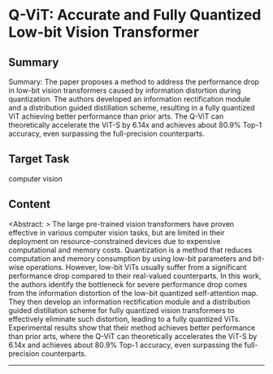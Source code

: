 # Q-ViT: Accurate and Fully Quantized Low-bit Vision Transformer

## Summary

Summary: The paper proposes a method to address the performance drop in low-bit vision transformers caused by information distortion during quantization. The authors developed an information rectification module and a distribution guided distillation scheme, resulting in a fully quantized ViT achieving better performance than prior arts. The Q-ViT can theoretically accelerate the ViT-S by 6.14x and achieves about 80.9% Top-1 accuracy, even surpassing the full-precision counterparts.


## Target Task

computer vision

## Content

<Abstract: > The large pre-trained vision transformers have proven effective in various computer vision tasks, but are limited in their deployment on resource-constrained devices due to expensive computational and memory costs. Quantization is a method that reduces computation and memory consumption by using low-bit parameters and bit-wise operations. However, low-bit ViTs usually suffer from a significant performance drop compared to their real-valued counterparts. In this work, the authors identify the bottleneck for severe performance drop comes from the information distortion of the low-bit quantized self-attention map. They then develop an information rectification module and a distribution guided distillation scheme for fully quantized vision transformers to effectively eliminate such distortion, leading to a fully quantized ViTs. Experimental results show that their method achieves better performance than prior arts, where the Q-ViT can theoretically accelerates the ViT-S by 6.14x and achieves about 80.9% Top-1 accuracy, even surpassing the full-precision counterparts.



---

